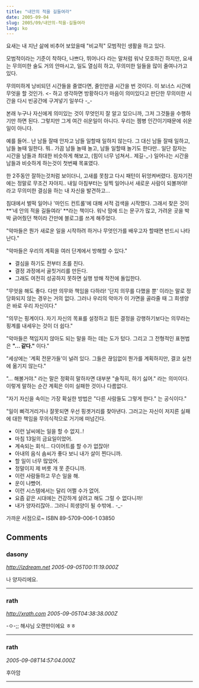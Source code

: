 ```yaml
---
title: "내안의 적을 길들여라"
date: 2005-09-04
slug: 2005/09/내안의-적을-길들여라
lang: ko
---
```


요새는 내 지난 삶에 비추어 보았을때 "비교적" 모범적인 생활을 하고 있다.

모범적이라는 기준이 착하다, 나쁘다, 뛰어나다 라는 말처럼 워낙 모호하긴 하지만,
요새는 무의미한 술도 거의 안마시고, 일도 열심히 하고, 무의미한 일들을 많이 줄여나가고 있다.

무의미하게 낭비되던 시간들을 줄였다면, 줄인만큼 시간을 번 것이다.
이 보너스 시간에 무엇을 할 것인가. <- 하고 생각하면 방황하다가 마음이 의미있다고
판단한 무의미한 시간을 다시 빈공간에 구겨넣기 일쑤다 -_-

본래 누구나 자신에게 의미있는 것이 무엇인지 잘 알고 있으니까, 그저 그것들을 수행하기만 하면 된다.
그렇지만 그게 여간 쉬운일이 아니다. 우리는 젬병 인간이기때문에 쉬운일이 아니다.

예를 들어.. 난 남들 잘때 안자고 남들 일할때 일하지 않는다. 그 대신 남들 잘때 일하고, 남들 놀때 일한다.
뭐.. 가끔 남들 놀때 놀고, 남들 일할때 놀기도 한다만.. 
일단 잠자는 시간을 남들과 최대한 비슷하게 해보고, (힘이 너무 넘쳐서.. 제길-_-) 일어나는 시간을 남들과
비슷하게 하는것이 첫번째 목표였다.

한 2주동안 잘하는것처럼 보이더니, 고새를 못참고 다시 패턴이 뒤엉켜버렸다. 
잠자기전에는 정말로 무조건 자야지.. 내일 아침부터는 일찍 일어나서 새로운 사람이 되볼꺼야!
라고 무의미한 결심을 하는 내 자신을 발견하고... 

침대에서 벌떡 일어나 '마인드 컨트롤'에 대해 서적 검색을 시작했다.
그래서 찾은 것이 **'네 안의 적을 길들여라' **라는 책이다. 
워낙 맘에 드는 문구가 많고, 가려운 곳을 박박 긁어줬던 책이라 간만에 블로그를 쓰게 해주었다.

"악마들은 뭔가 새로운 일을 시작하려 하거나 무엇인가를 배우고자 할때면 반드시 나타난다."

"악마들은 우리의 계획을 여러 단계에서 방해할 수 있다."
- 결심을 하기도 전부터 초를 친다.
- 결정 과정에서 골칫거리를 만든다.
- 그래도 여전히 성공하지 못하면 실행 방해 작전에 돌입한다.

"무엇을 해도 좋다. 다만 의무와 책임을 다하라! '단지 의무를 다했을 뿐' 이라는 말로
 정당화되지 않는 경우는 거의 없다. 그러나 우리의 악마가 이 가면을 골라줄 때 그 
 희생양은 바로 우리 자신이다."

"의무는 핑계이다. 자기 자신의 목표를 설정하고 힘든 결정을 강행하기보다는 의무라는
 핑계를 내세우는 것이 더 쉽다."

"악마들은 책임지지 않아도 되는 말을 하는 데는 도가 텄다. 그리고 그 전형적인 
 표현법은 **"... 같다."** 이다."

"세상에는 '계획 전문가들'이 널려 있다. 그들은 끊임없이 뭔가를 계획하지만, 결코 
 실천에 옮기지 않는다."

"... 해볼거야." 라는 말은 정확히 말하자면 대부분 "솔직히, 하기 싫어." 라는 의미이다.
 이렇게 말하는 순간 계획은 이미 실패한 것이나 다름없다.

"자기 자신을 속이는 가장 확실한 방법은 "다른 사람들도 그렇게 한다." 는 공식이다."

"일이 삐걱거리거나 잘못되면 우선 핑곗거리를 찾아낸다. 그러고는 자신이 저지른 
 실패에 대한 책임을 무의식적으로 거기에 떠넘긴다.
- 이런 날씨에는 일을 할 수 없지..!
- 마침 13일의 금요일이었어.
- 계속되는 회식... 다이어트를 할 수가 없잖아!
- 아내의 음식 솜씨가 좋다 보니 내가 살이 찐다니까.
- 할 일이 너무 많았어.
- 정말이지 제 버릇 개 못 준다니까.
- 이런 사람들하고 무슨 일을 해.
- 운이 나빴어.
- 이런 시스템에서는 달리 어쩔 수가 없어.
- 요즘 같은 시대에는 건강하게 살려고 해도 그럴 수 없다니까!
- 내가 양자리잖아.. 그러니 희생양이 될 수밖에.. -_-

가까운 서점으로~ ISBN 89-5709-006-1 03850

## Comments

### dasony
*http://izdream.net*
*2005-09-05T00:11:19.000Z*

나 양자리에요.

---

### rath
*http://xrath.com*
*2005-09-05T04:38:38.000Z*

-ㅇ-;; 해샤님 오랜만이에요 ㅎㅎ

---

### rath
*2005-09-08T14:57:04.000Z*

후아암

---

